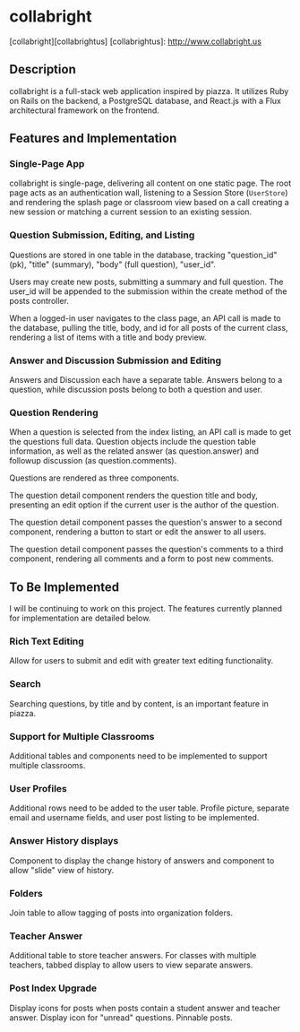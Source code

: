 # collabright

[collabright][collabrightus]
[collabrightus]: http://www.collabright.us

## Description

collabright is a full-stack web application inspired by piazza. It utilizes Ruby on Rails on the backend, a PostgreSQL database, and React.js with a Flux architectural framework on the frontend.

## Features and Implementation

### Single-Page App

collabright is single-page, delivering all content on one static page. The root page acts as an authentication wall, listening to a Session Store (`UserStore`) and rendering the splash page or classroom view based on a call creating a new session or matching a current session to an existing session.

### Question Submission, Editing, and Listing

  Questions are stored in one table in the database, tracking "question_id" (pk), "title" (summary), "body" (full question), "user_id".

  Users may create new posts, submitting a summary and full question. The user_id will be appended to the submission within the create method of the posts controller.

  When a logged-in user navigates to the class page, an API call is made to the database, pulling the title, body, and id for all posts of the current class, rendering a list of items with a title and body preview.

### Answer and Discussion Submission and Editing

  Answers and Discussion each have a separate table. Answers belong to a question, while discussion posts belong to both a question and user.

### Question Rendering

  When a question is selected from the index listing, an API call is made to get the questions full data. Question objects include the question table information, as well as the related answer (as question.answer) and followup discussion (as question.comments).

  Questions are rendered as three components.

  The question detail component renders the question title and body, presenting an edit option if the current user is the author of the question.

  The question detail component passes the question's answer to a second component, rendering
  a button to start or edit the answer to all users.

  The question detail component passes the question's comments to a third component, rendering all comments and a form to post new comments.


## To Be Implemented

  I will be continuing to work on this project. The features currently planned for implementation are detailed below.

### Rich Text Editing

  Allow for users to submit and edit with greater text editing functionality. 

### Search

  Searching questions, by title and by content, is an important feature in piazza.

### Support for Multiple Classrooms

  Additional tables and components need to be implemented to support multiple classrooms.

### User Profiles

  Additional rows need to be added to the user table.
  Profile picture, separate email and username fields, and user post listing to be implemented.

### Answer History displays

  Component to display the change history of answers and component to allow "slide" view of history.

### Folders

  Join table to allow tagging of posts into organization folders.

### Teacher Answer

  Additional table to store teacher answers. For classes with multiple teachers, tabbed display to allow users to view separate answers.

### Post Index Upgrade

  Display icons for posts when posts contain a student answer and teacher answer.
  Display icon for "unread" questions.
  Pinnable posts.
